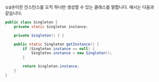 `싱글톤`이란 인스턴스를 오직 하나만 생성할 수 있는 클래스를 말합니다. 예시는 다음과 같습니다.

```java
public class Singleton {
    private static Singleton instance;

    private Singleton() { }

    public static Singleton getInstance() {
        if (Singleton.instance == null) {
            Singleton.instance = new Singleton();
        }

        return Singleton.instance;
    }
}
```
